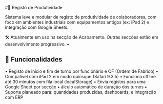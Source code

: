 #📘 Registo de Produtividade

Sistema leve e modular de registo de produtividade de colaboradores, com foco em ambientes industriais com equipamentos antigos (ex: iPad 2) e integração com Google Sheets.

🛠 Atualmente em uso na secção de Acabamento. Outras secções estão em desenvolvimento progressivo.
• 

## 🚀 Funcionalidades
• Registo de início e fim de turno por funcionário e OF (Ordem de Fabrico)
• Compatível com iPad 2 em modo quiosque (Safari 9.3.5)
• Funciona offline até 30 minutos com fila local (localStorage)
• Envia registos para uma Google Sheet por secção
• álculo automático de duração dos turnos
• Suporte planeado para: quantidades produzidas, dashboards, e integração com ERP
